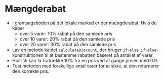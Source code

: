 # Mængderabat

- I grøntsagsboden på det lokale marked er der mængderabat. Hvis du køber
  - over 5 varer: 10% rabat på den samlede pris
  - over 10 varer: 20% rabat på den samlede pris
  - over 20 varer: 30% rabat på den samlede pris
- Lav en metode kaldet `calculateDiscount`, der bruger `if`-`else if`-`else`-konstruktionen til at bestemme rabatten baseret på antallet af varer.
- Hint: Vi kan fx fratrække 10% fra en pris ved at gange prisen med 0.9.
- Test metoden med forskellige antal varer for at sikre, at den returnerer den korrekte pris.